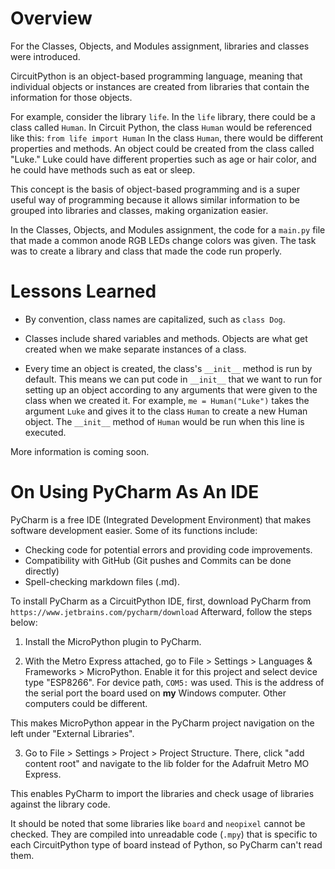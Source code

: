 # Overview

For the Classes, Objects, and Modules assignment, libraries and classes were introduced. 

CircuitPython is an object-based programming language, meaning that individual objects or instances are created 
from libraries that contain the information for those objects. 

For example, consider the library `life`. In the `life` library, there could be a class called `Human`. 
In Circuit Python, the class `Human` would be referenced like this:
`from life import Human`
In the class `Human`, there would be different properties and methods. 
An object could be created from the class called "Luke."
Luke could have different properties such as age or hair color, and he could have methods such as eat or sleep.

This concept is the basis of object-based programming and is a super useful way of programming because it allows
similar information to be grouped into libraries and classes, making organization easier.

In the Classes, Objects, and Modules assignment, the code for a `main.py` file that made a common anode RGB 
LEDs change colors was given. The task was to create a library and class that made the code run properly.



 


# Lessons Learned 

* By convention, class names are capitalized, such as `class Dog`.

* Classes include shared variables and methods. Objects are what get created when we make separate instances of a class.

* Every time an object is created, the class's `__init__` method is run by default. This means
we can put code in `__init__` that we want to run for setting up an object according to
  any arguments that were given to the class when we created it. For example, `me = Human("Luke")`
  takes the argument `Luke` and gives it to the class `Human` to create a new Human object.
  The `__init__` method of `Human` would be run when this line is executed.
  

More information is coming soon.

# On Using PyCharm As An IDE 
PyCharm is a free IDE (Integrated Development Environment) that makes software development easier.
Some of its functions include:
* Checking code for potential errors and providing code improvements.
* Compatibility with GitHub (Git pushes and Commits can be done directly)
* Spell-checking markdown files (.md).

To install PyCharm as a CircuitPython IDE, first, download PyCharm from `https://www.jetbrains.com/pycharm/download`
Afterward, follow the steps below:

1. Install the MicroPython plugin to PyCharm.

2. With the Metro Express attached, go to File > Settings > Languages & Frameworks > MicroPython. 
Enable it for this project and select device type "ESP8266". For device path, `COM5:` was used. This is the address
of the serial port the board used on **my** Windows computer. Other computers could be different.
   
This makes MicroPython appear in the PyCharm project navigation on the left under "External Libraries".

3. Go to File > Settings > Project > Project Structure. There, click "add content root" and navigate to the 
lib folder for the Adafruit Metro MO Express. 
   
This enables PyCharm to import the libraries and check usage of libraries against the library code.

It should be noted that some libraries like `board` and `neopixel` cannot be checked. They are
compiled into unreadable code (`.mpy`) that is specific to each CircuitPython type of board instead of Python, 
so PyCharm can't read them.
